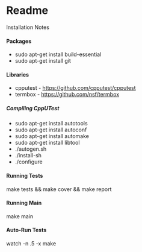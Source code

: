 # Readme
Installation Notes

#### Packages
* sudo apt-get install build-essential
* sudo apt-get install git

#### Libraries
* cpputest    - https://github.com/cpputest/cpputest
* termbox     - https://github.com/nsf/termbox

##### Compiling CppUTest
* sudo apt-get install autotools
* sudo apt-get install autoconf
* sudo apt-get install automake
* sudo apt-get install libtool
* ./autogen.sh 
* ./install-sh 
* ./configure

#### Running Tests
make tests && make cover && make report

#### Running Main
make main

#### Auto-Run Tests
watch -n .5 -x make
